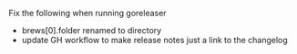 Fix the following when running goreleaser

- brews[0].folder renamed to directory
- update GH workflow to make release notes just a link to the changelog

